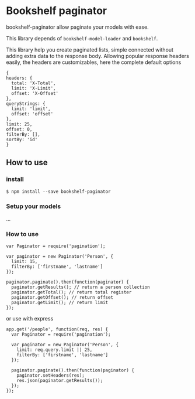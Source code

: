 # Bookshelf paginator

bookshelf-paginator allow paginate your models with ease.

This library depends of `bookshelf-model-loader` and `bookshelf`.

This library help you create paginated lists, simple connected without adding extra data to the response body.
Allowing popular response headers easily, the headers are customizables, here the complete default options
```
{
headers: {
  total: 'X-Total',
  limit: 'X-Limit',
  offset: 'X-Offset'
},
queryStrings: {
  limit: 'limit',
  offset: 'offset'
},
limit: 25,
offset: 0,
filterBy: [],
sortBy: 'id'
}
```

## How to use

### install

    $ npm install --save bookshelf-paginator

### Setup your models
...

### How to use

```
var Paginator = require('pagination');

var paginator = new Paginator('Person', {
  limit: 15,
  filterBy: ['firstname', 'lastname']
});

paginator.paginate().then(function(paginator) {
  paginator.getResults(); // return a person collection
  paginator.getTotal(); // return total register
  paginator.getOffset(); // return offset
  paginator.getLimit(); // return limit
});
```

or use with express

```
app.get('/people', function(req, res) {
  var Paginator = require('pagination');

  var paginator = new Paginator('Person', {
    limit: req.query.limit || 25,
    filterBy: ['firstname', 'lastname']
  });

  paginator.paginate().then(function(paginator) {
    paginator.setHeaders(res);
    res.json(paginator.getResults());
  });
});
```
